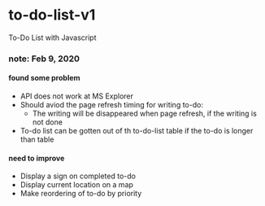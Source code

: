 # to-do-list-v1
To-Do List with Javascript


### note: Feb 9, 2020

#### found some problem
- API does not work at MS Explorer
- Should aviod the page refresh timing for writing to-do:
  - The writing will be disappeared when page refresh, if the writing is not done
- To-do list can be gotten out of th to-do-list table if the to-do is longer than table

#### need to improve 
- Display a sign on completed to-do
- Display current location on a map
- Make reordering of to-do by priority

